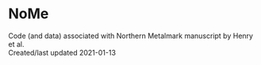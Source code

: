 # NoMe  
Code (and data) associated with Northern Metalmark manuscript by Henry et al.  
Created/last updated 2021-01-13  
  
